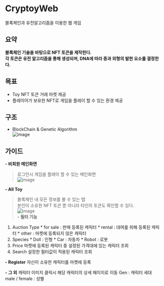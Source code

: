 # CryptoyWeb
블록체인과 유전알고리즘을 이용한 웹 게임   

## 요약
**블록체인 기술을 바탕으로 NFT 토큰을 제작한다.   
각 토큰은 유전 알고리즘을 통해 생성되며, DNA에 따라 종과 외형의 발현 요소를 결정한다.**

## 목표
- Toy NFT 토큰 거래 마켓 제공
- 플레이어가 보유한 NFT로 게임을 플레이 할 수 있는 환경 제공

## 구조
- BlockChain & Genetic Algorithm   
![image](https://user-images.githubusercontent.com/29244603/125054425-27819800-e0e1-11eb-94ce-2b80eb5bcf1f.png)   

## 가이드
**- 비회원 메인화면**
> 로그인시 게임을 플레이 할 수 있는 메인화면   
![image](https://user-images.githubusercontent.com/29244603/125058952-c14b4400-e0e5-11eb-9ca3-784bbffd6735.png)   

**- All Toy**
> 블록체인 내 모든 정보를 볼 수 있는 탭   
> 본인이 소유한 NFT 토큰 뿐 아니라 타인의 토큰도 확인할 수 있다.   
![image](https://user-images.githubusercontent.com/29244603/125059154-fbb4e100-e0e5-11eb-8319-e655ae91a31e.png)   
**- 필터 기능**
  1. Auction Type
    * for sale : 판매 등록된 캐릭터
    * rental : 대여를 위해 등록된 캐릭터
    * other : 마켓에 등록되지 않은 캐릭터
  2. Species
    * Doll : 인형
    * Car : 자동차
    * Robot : 로봇
  3. Price 
    마켓에 등록된 캐릭터 중 설정된 가격대에 있는 캐릭터 조회
  4. Search
    설정한 필터값이 적용된 캐릭터 조회

**- Register**
  자신이 소유한 캐릭터를 마켓에 등록
  
**- 그 외**
  캐릭터 이미지 클릭시 해당 캐릭터의 상세 페이지로 이동
  Gen : 캐릭터 세대
  male / female : 성별

